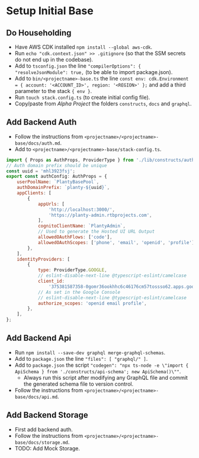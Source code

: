 # Setup Initial Base

## Do Householding

- Have AWS CDK installed `npm install --global aws-cdk`.
- Run `echo "cdk.context.json" >> .gitignore` (so that the SSM secrets do not end up in the codebase).
- Add to `tsconfig.json` the line `"compilerOptions": { "resolveJsonModule": true,` (to be able to import package.json).
- Add to `bin/<projectname>-base.ts` the line `const env: cdk.Environment = { account: '<ACCOUNT_ID>', region: '<REGION>' };` and add a third parameter to the stack `{ env }`.
- Run `touch stack.config.ts` (to create initial config file).
- Copy/paste from *Alpha Project* the folders `constructs`, `docs` and `graphql`.

## Add Backend Auth
- Follow the instructions from `<projectname>/<projectname>-base/docs/auth.md`.
- Add to `<projectname>/<projectname>-base/stack-config.ts`.
```javascript
import { Props as AuthProps, ProviderType } from './lib/constructs/auth';
// Auth domain prefix should be unique
const uuid = 'mhl3923fsj';
export const authConfig: AuthProps = {
    userPoolName: `PlantyBasePool`,
    authDomainPrefix: `planty-${uuid}`,
    appClients: [
        {
            appUrls: [
                'http://localhost:3000/',
                'https://planty-admin.rtbprojects.com',
            ],
            cognitoClientName: `PlantyAdmin`,
            // Used to generate the Hosted UI URL Output
            allowedOAuthFlows: ['code'],
            allowedOAuthScopes: ['phone', 'email', 'openid', 'profile'],
        },
    ],
    identityProviders: [
        {
            type: ProviderType.GOOGLE,
            // eslint-disable-next-line @typescript-eslint/camelcase
            client_id:
                '375381587358-0gomr36ookhhc6c46176cm57tossso62.apps.googleusercontent.com',
            // As set in the Google Console
            // eslint-disable-next-line @typescript-eslint/camelcase
            authorize_scopes: 'openid email profile',
        },
    ],
};
```

## Add Backend Api
- Run `npm install --save-dev graphql merge-graphql-schemas`.
- Add to `package.json` the line `"files": [ "graphql/" ]`.
- Add to `package.json` the script `"codegen": "npx ts-node -e \"import { ApiSchema } from './constructs/api-schema'; new ApiSchema()\""`.
    - Always run this script after modifying any GraphQL file and commit the generated schema file to version control.
- Follow the instructions from `<projectname>/<projectname>-base/docs/api.md`.

## Add Backend Storage
- First add backend auth.
- Follow the instructions from `<projectname>/<projectname>-base/docs/storage.md`.
- TODO: Add Mock Storage.
